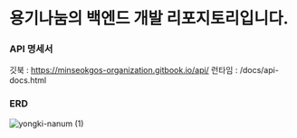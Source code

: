 # 용기나눔의 백엔드 개발 리포지토리입니다.

### API 명세서 
깃북 : https://minseokgos-organization.gitbook.io/api/
런타임 : /docs/api-docs.html

### ERD
![yongki-nanum (1)](https://github.com/yongki-nanum-food-share-platform/backend-deploy/assets/96585636/bd53ad58-38a8-4085-b8f5-0a1a374b1a56)


